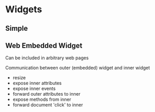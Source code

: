 Widgets
=======


## Simple


## Web Embedded Widget

Can be included in arbitrary web pages

Communication between outer (embedded) widget and inner widget 
- resize
- expose inner attributes
- expose inner events
- forward outer attributes to inner
- expose methods from inner 
- forward document 'click' to inner 
